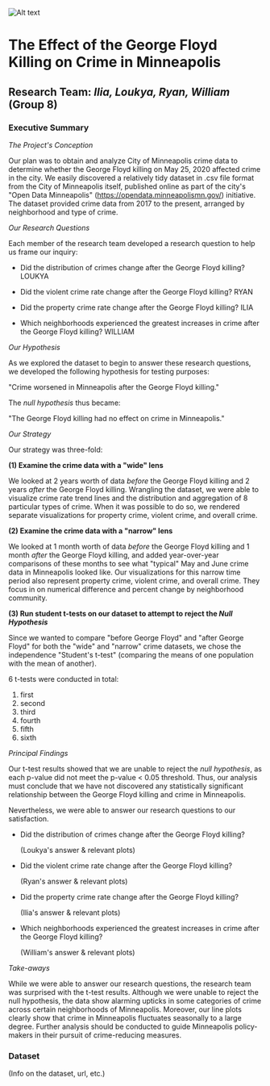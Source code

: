 
<!-- this README template used with permission from: https://github.com/navendu-pottekkat/awesome-readme/blob/master/README-template.md -->

<!-- Add gf.jpg here -->

<img
  src="gf_pic.jpg"
  alt="Alt text"
  title="Optional title"
  style="display: inline-block; margin: 0 auto; max-width: 300px">



# The Effect of the George Floyd Killing on Crime in Minneapolis

<!-- Introduce research team here -->


## Research Team: *Ilia, Loukya, Ryan, William* (Group 8)

<!-- Executive Summary -->

### Executive Summary

*The Project's Conception* 

Our plan was to obtain and analyze City of Minneapolis crime data to determine whether the George Floyd killing on May 25, 2020 affected crime in the city. We easily discovered a relatively tidy dataset in .csv file format from the City of Minneapolis itself, published online as part of the city's "Open Data Minneapolis" (https://opendata.minneapolismn.gov/) initiative. The dataset provided crime data from 2017 to the present, arranged by neighborhood and type of crime. 

*Our Research Questions*

Each member of the research team developed a research question to help us frame our inquiry: 

- Did the distribution of crimes change after the George Floyd killing? LOUKYA

- Did the violent crime rate change after the George Floyd killing? RYAN

- Did the property crime rate change after the George Floyd killing? ILIA

- Which neighborhoods experienced the greatest increases in crime after the George Floyd killing? WILLIAM

*Our Hypothesis*

As we explored the dataset to begin to answer these research questions, we developed the following hypothesis for testing purposes:

"Crime worsened in Minneapolis after the George Floyd killing."

The *null hypothesis* thus became:

"The George Floyd killing had no effect on crime in Minneapolis."

*Our Strategy*

Our strategy was three-fold: 

**(1) Examine the crime data with a "wide" lens** 

We looked at 2 years worth of data *before* the George Floyd killing and 2 years *after* the George Floyd killing. Wrangling the dataset, we were able to visualize crime rate trend lines and the distribution and aggregation of 8 particular types of crime.  When it was possible to do so, we rendered separate visualizations for property crime, violent crime, and overall crime.        

**(2) Examine the crime data with a "narrow" lens** 

We looked at 1 month worth of data *before* the George Floyd killing and 1 month *after* the George Floyd killing, and added year-over-year comparisons of these months to see what "typical" May and June crime data in Minneapolis looked like. Our visualizations for this narrow time period also represent property crime, violent crime, and overall crime.  They focus in on numerical difference and percent change by neighborhood community.   

**(3) Run student t-tests on our dataset to attempt to reject the *Null Hypothesis***

Since we wanted to compare "before George Floyd" and "after George Floyd" for both the "wide" and "narrow" crime datasets, we chose the independence "Student's t-test" (comparing the means of one population with the mean of another). 

6 t-tests were conducted in total: 

1. first
2. second
3. third
4. fourth
5. fifth
6. sixth

*Principal Findings*

Our t-test results showed that we are unable to reject the *null hypothesis*, as each p-value did not meet the p-value < 0.05 threshold. Thus, our analysis must conclude that we have not discovered any statistically significant relationship between the George Floyd killing and crime in Minneapolis. 

Nevertheless, we were able to answer our research questions to our satisfaction. 

- Did the distribution of crimes change after the George Floyd killing? 

    (Loukya's answer & relevant plots)

- Did the violent crime rate change after the George Floyd killing? 

    (Ryan's answer & relevant plots)

- Did the property crime rate change after the George Floyd killing?

    (Ilia's answer & relevant plots)

- Which neighborhoods experienced the greatest increases in crime after the George Floyd killing?

    (William's answer & relevant plots)

*Take-aways*

While we were able to answer our research questions, the research team was surprised with the t-test results. Although we were unable to reject the null hypothesis, the data show alarming upticks in some categories of crime across certain neighborhoods of Minneapolis. Moreover, our line plots clearly show that crime in Minneapolis fluctuates seasonally to a large degree. Further analysis should be conducted to guide Minneapolis policy-makers in their pursuit of crime-reducing measures. 


### Dataset 

(Info on the dataset, url, etc.)
